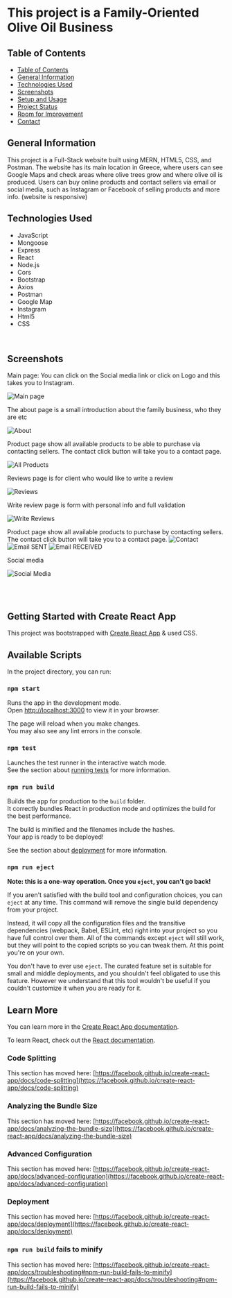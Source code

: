 # This project is a Family-Oriented Olive Oil Business

## Table of Contents

  - [Table of Contents](#table-of-contents)
  - [General Information](#general-information)
  - [Technologies Used](#technologies-used)
  - [Screenshots](#screenshots)
  - [Setup and Usage](#setup-and-usage)
  - [Project Status](#project-status)
  - [Room for Improvement](#room-for-improvement)
  - [Contact](#contact)
  
## General Information
  This project is a Full-Stack website built using MERN, HTML5, CSS, and Postman.
  The website has its main location in Greece, where users can see Google Maps and check areas where olive trees grow and where olive oil is produced.
  Users can buy online products and contact sellers via email or social media, such as Instagram or Facebook of selling products and more info.
 (website is responsive)

  ## Technologies Used
- JavaScript
- Mongoose
- Express
- React
- Node.js
- Cors
- Bootstrap
- Axios
- Postman
- Google Map
- Instagram 
- Html5
- CSS

<br>


## Screenshots
Main page: You can click on the Social media link or click on Logo and this takes you to Instagram.

![Main page](./public/screenshots/welcome.png)

The about page is a small introduction about the family business, who they are etc

![About](./public/screenshots/about.png)

Product page show all available products to be able to purchase via contacting sellers. The contact click button will take you to a contact page.

![All Products](./public/screenshots/Screenshot%202023-03-28%20at%2012.14.04%20PM.png)

Reviews page is for client who would like to write a review

![Reviews](./public/screenshots/review.png)

Write review page is form with personal info and full validation

![Write Reviews](./public/screenshots/writerev.png)

Product page show all available products to purchase by contacting sellers. The contact click button will take you to a contact page.
![Contact](./public/screenshots/contact:valid.png)
![Email SENT](./public/screenshots/emailsent.png)
![Email RECEIVED](./public/screenshots/emailreceived.png)

Social media 

![Social Media](./public/screenshots/ig.png)

<br>

<br>

## Getting Started with Create React App

This project was bootstrapped with [Create React App](https://github.com/facebook/create-react-app) &  used CSS.


## Available Scripts

In the project directory, you can run:

### `npm start`



Runs the app in the development mode.\
Open [http://localhost:3000](http://localhost:3000) to view it in your browser.

The page will reload when you make changes.\
You may also see any lint errors in the console.

### `npm test`

Launches the test runner in the interactive watch mode.\
See the section about [running tests](https://facebook.github.io/create-react-app/docs/running-tests) for more information.

### `npm run build`

Builds the app for production to the `build` folder.\
It correctly bundles React in production mode and optimizes the build for the best performance.

The build is minified and the filenames include the hashes.\
Your app is ready to be deployed!

See the section about [deployment](https://facebook.github.io/create-react-app/docs/deployment) for more information.

### `npm run eject`

**Note: this is a one-way operation. Once you `eject`, you can't go back!**

If you aren't satisfied with the build tool and configuration choices, you can `eject` at any time. This command will remove the single build dependency from your project.

Instead, it will copy all the configuration files and the transitive dependencies (webpack, Babel, ESLint, etc) right into your project so you have full control over them. All of the commands except `eject` will still work, but they will point to the copied scripts so you can tweak them. At this point you're on your own.

You don't have to ever use `eject`. The curated feature set is suitable for small and middle deployments, and you shouldn't feel obligated to use this feature. However we understand that this tool wouldn't be useful if you couldn't customize it when you are ready for it.

## Learn More

You can learn more in the [Create React App documentation](https://facebook.github.io/create-react-app/docs/getting-started).

To learn React, check out the [React documentation](https://reactjs.org/).

### Code Splitting

This section has moved here: [https://facebook.github.io/create-react-app/docs/code-splitting](https://facebook.github.io/create-react-app/docs/code-splitting)

### Analyzing the Bundle Size

This section has moved here: [https://facebook.github.io/create-react-app/docs/analyzing-the-bundle-size](https://facebook.github.io/create-react-app/docs/analyzing-the-bundle-size)

### Advanced Configuration

This section has moved here: [https://facebook.github.io/create-react-app/docs/advanced-configuration](https://facebook.github.io/create-react-app/docs/advanced-configuration)

### Deployment

This section has moved here: [https://facebook.github.io/create-react-app/docs/deployment](https://facebook.github.io/create-react-app/docs/deployment)

### `npm run build` fails to minify

This section has moved here: [https://facebook.github.io/create-react-app/docs/troubleshooting#npm-run-build-fails-to-minify](https://facebook.github.io/create-react-app/docs/troubleshooting#npm-run-build-fails-to-minify)
